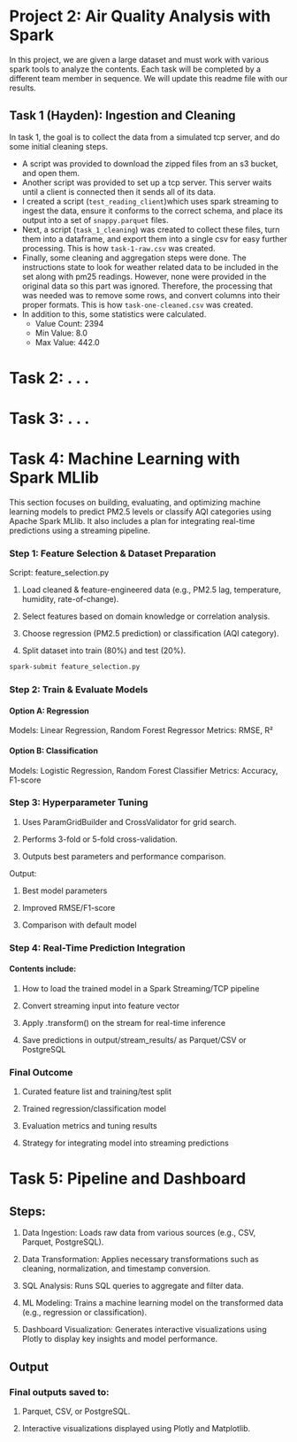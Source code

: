 # Project 2: Air Quality Analysis with Spark

In this project, we are given a large dataset and must work with various spark tools to analyze the contents.
Each task will be completed by a different team member in sequence. We will update this readme file with our results.

## Task 1 (Hayden): Ingestion and Cleaning
In task 1, the goal is to collect the data from a simulated tcp server, and do some initial cleaning steps.
- A script was provided to download the zipped files from an s3 bucket, and open them.
- Another script was provided to set up a tcp server. This server waits until a client is connected then it sends all of its data.
- I created a script (`test_reading_client`)which uses spark streaming to ingest the data, ensure it conforms to the correct schema, and place its output into a set of `snappy.parquet` files.
- Next, a script (`task_1_cleaning`) was created to collect these files, turn them into a dataframe, and export them into a single csv for easy further processing. This is how `task-1-raw.csv` was created.
- Finally, some cleaning and aggregation steps were done. The instructions state to look for weather related data to be included in the set along with pm25 readings. However, none were provided in the original data so this part was ignored. Therefore, the processing that was needed was to remove some rows, and convert columns into their proper formats. This is how `task-one-cleaned.csv` was created.
- In addition to this, some statistics were calculated.
    - Value Count: 2394
    - Min Value: 8.0
    - Max Value: 442.0

# Task 2: . . .
# Task 3: . . .
# Task 4: Machine Learning with Spark MLlib
This section focuses on building, evaluating, and optimizing machine learning models to predict PM2.5 levels or classify AQI categories using Apache Spark MLlib. It also includes a plan for integrating real-time predictions using a streaming pipeline.

### Step 1: Feature Selection & Dataset Preparation
Script: feature_selection.py

1) Load cleaned & feature-engineered data (e.g., PM2.5 lag, temperature, humidity, rate-of-change).

2) Select features based on domain knowledge or correlation analysis.

3) Choose regression (PM2.5 prediction) or classification (AQI category).

4) Split dataset into train (80%) and test (20%).
```bash
spark-submit feature_selection.py
```
### Step 2: Train & Evaluate Models
#### Option A: Regression
Models: Linear Regression, Random Forest Regressor
Metrics: RMSE, R²

#### Option B: Classification
Models: Logistic Regression, Random Forest Classifier
Metrics: Accuracy, F1-score

### Step 3: Hyperparameter Tuning

1) Uses ParamGridBuilder and CrossValidator for grid search.

2) Performs 3-fold or 5-fold cross-validation.

3) Outputs best parameters and performance comparison.

Output:
1) Best model parameters

2) Improved RMSE/F1-score

3) Comparison with default model

### Step 4: Real-Time Prediction Integration

#### Contents include:

1) How to load the trained model in a Spark Streaming/TCP pipeline

2) Convert streaming input into feature vector

3) Apply .transform() on the stream for real-time inference

4) Save predictions in output/stream_results/ as Parquet/CSV or PostgreSQL

### Final Outcome
1) Curated feature list and training/test split

2) Trained regression/classification model

3) Evaluation metrics and tuning results

4) Strategy for integrating model into streaming predictions

# Task 5: Pipeline and Dashboard

## Steps:

1) Data Ingestion: Loads raw data from various sources (e.g., CSV, Parquet, PostgreSQL).

2) Data Transformation: Applies necessary transformations such as cleaning, normalization, and timestamp conversion.

3) SQL Analysis: Runs SQL queries to aggregate and filter data.

4) ML Modeling: Trains a machine learning model on the transformed data (e.g., regression or classification).

5) Dashboard Visualization: Generates interactive visualizations using Plotly to display key insights and model performance.

## Output

### Final outputs saved to:

1) Parquet, CSV, or PostgreSQL.

2) Interactive visualizations displayed using Plotly and Matplotlib.

